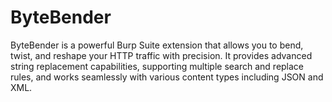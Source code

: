 # ByteBender
ByteBender is a powerful Burp Suite extension that allows you to bend, twist, and reshape your HTTP traffic with precision. It provides advanced string replacement capabilities, supporting multiple search and replace rules, and works seamlessly with various content types including JSON and XML.
